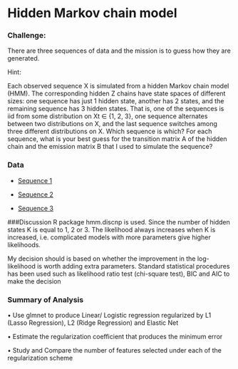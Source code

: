 # Hidden Markov chain model

### Challenge:
There are three sequences of data and the mission is to
guess how they are generated. 

Hint:

Each observed sequence X is simulated from a hidden Markov chain model (HMM). The corresponding hidden Z chains have state spaces of different sizes: one sequence has just 1 hidden state, another has 2 states, and the remaining sequence has 3 hidden states. That is, one of the sequences is iid from some distribution on Xt ∈ {1, 2, 3}, one sequence alternates between two distributions on X, and the last sequence switches among three different distributions on X. Which sequence is which? For each sequence, what is your best guess for the transition matrix A of the hidden chain and the emission matrix B that I used to simulate the sequence?

### Data 

 * [Sequence 1]

 * [Sequence 2]

 * [Sequence 3]

[Sequence 1]:<https://github.com/ericakklai/Data-Science/blob/edit/Statistical%20Computing/Hidden%20Markov%20chain%20model%20(HMM)/f15_hw4_seq1.txt>

[Sequence 2]:<https://github.com/ericakklai/Data-Science/blob/edit/Statistical%20Computing/Hidden%20Markov%20chain%20model%20(HMM)/f15_hw4_seq2.txt>

[Sequence 3]:<https://github.com/ericakklai/Data-Science/blob/edit/Statistical%20Computing/Hidden%20Markov%20chain%20model%20(HMM)/f15_hw4_seq3.txt>


###Discussion
R package hmm.discnp is used. Since the number of hidden states K is equal to 1, 2 or 3. The likelihood always increases when K is increased, i.e. complicated models with more parameters give higher likelihoods.

My decision should is based on whether the improvement in the
log-likelihood is worth adding extra parameters. Standard statistical procedures has been used such as likelihood ratio test (chi-square test), BIC and AIC to make the decision


### Summary of Analysis
• Use glmnet to produce Linear/ Logistic regression regularized by L1 (Lasso Regression), L2 (Ridge Regression) and Elastic Net

• Estimate the regularization coefficient that produces the minimum error

• Study and Compare the number of features selected under each of the regularization scheme